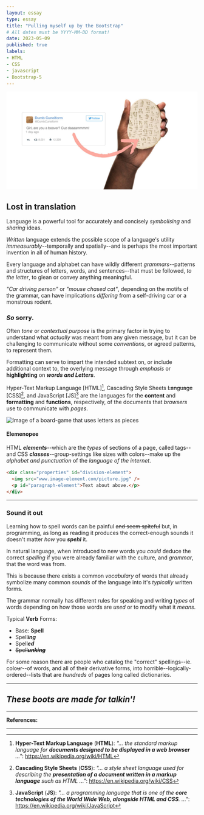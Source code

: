 ```yaml
---
layout: essay
type: essay
title: "Pulling myself up by the Bootstrap"
# All dates must be YYYY-MM-DD format!
date: 2023-05-09
published: true
labels:
- HTML
- CSS
- javascript
- Bootstrap-5
---
```


<img class="img-fluid" src="../img/uiframeworks-e37/text-to-tablet.jpg" alt="Picture of a text-message translated to cuneiform and written onto a clay tablet">

## Lost in translation

Language is a powerful tool for accurately and concisely *symbolising* and *sharing* ideas.

*Written* language extends the possible scope of a language's utility *immeasurably*--temporally and spatially--and is perhaps the most important invention in all of human history.

Every language and alphabet can have wildly different *grammars*--patterns and structures of letters, words, and sentences--that must be followed, *to the letter*, to glean or convey anything meaningful.

*"Car driving person"* or *"mouse chased cat"*, depending on the motifs of the grammar, can have implications *differing* from a self-driving car or a monstrous rodent.

### *So* sorry.

Often *tone* or *contextual purpose* is the primary factor in trying to understand what *actually* was meant from any given message, but it can be challenging to communicate without some *conventions*, or agreed patterns, to represent them.

Formatting can serve to impart the intended subtext on, or include additional context to, the overlying message through *emphasis* or **highlighting** on ***words and Letters***.

Hyper-Text Markup Language [HTML][^html], Cascading Style Sheets ~~Language~~ [CSS][^css], and JavaScript [JS][^javascript] are the languages for the **content** and **formatting** and **functions**, respectively, of the documents that *browsers* use to communicate with *pages*.

<img width="40%" class="float-end" src="https://cdn.decorpad.com/photos/2020/11/23/restoration-hardware-wall-scrabble.jpg" alt="Image of a board-game that uses letters as pieces">

#### Elemenopee

HTML ***elements***--which are the *types* of sections of a page, called tags--and CSS ***classes***--group-settings like sizes with colors--make up the *alphabet and punctuation* of the *language of the internet*.

```html
<div class="properties" id="division-element">
  <img src="www.image-element.com/picture.jpg" />
  <p id="paragraph-element">Text about above.</p>
</div>
```

---
### Sound it out
Learning how to spell words can be painful ~~and seem spiteful~~ but, in programming, as long as reading it produces the correct-enough sounds it doesn't matter *how* you ***spehl*** it.

In natural language, when introduced to new words you *could* deduce the correct *spelling* if you were already familiar with the culture, and *grammar*, that the word was from.

This is because there exists a common *vocabulary* of words that already symbolize many common *sounds* of the language into it's *typically* written forms.

The grammar normally has different rules for speaking and writing *types* of words depending on how those words are *used* or to modify what it *means*.

Typical **Verb** Forms:
- Base: **Spell**
- Spell***ing***
- Spell***ed***
- ~~Spell***unking***~~

For some reason there are people who catalog the "correct" spellings--ie. colo~~u~~r--of words, and all of their derivative forms, into horrible--logically-ordered--lists that are *hundreds* of pages long called dictionaries.

---
## *These boots are made for talkin'!*



---
**References:**

[^html]: **Hyper-Text Markup Language** (**HTML**): *"... the standard markup language for **documents designed to be displayed in a web browser** ..."*: <https://en.wikipedia.org/wiki/HTML>

[^css]: **Cascading Style Sheets** (**CSS**): *"... a style sheet language used for describing the **presentation of a document written in a markup language** such as HTML ..."*: <https://en.wikipedia.org/wiki/CSS>

[^javascript]: **JavaScript** (**JS**): *"... a programming language that is one of the **core technologies of the World Wide Web, alongside HTML and CSS**. ..."*: <https://en.wikipedia.org/wiki/JavaScript>

---
